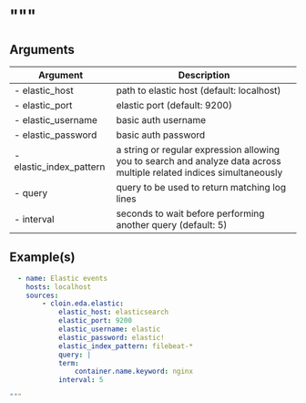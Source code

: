 # """

## Arguments

| Argument | Description |
| -------- | ----------- |
| - elastic_host | path to elastic host (default: localhost) |
| - elastic_port | elastic port (default: 9200) |
| - elastic_username | basic auth username |
| - elastic_password | basic auth password |
| - elastic_index_pattern | a string or regular expression allowing you to search and analyze data across multiple related indices simultaneously |
| - query | query to be used to return matching log lines |
| - interval | seconds to wait before performing another query (default: 5) |

## Example(s)

```yaml
  - name: Elastic events
    hosts: localhost
    sources:
        - cloin.eda.elastic:
            elastic_host: elasticsearch
            elastic_port: 9200
            elastic_username: elastic
            elastic_password: elastic!
            elastic_index_pattern: filebeat-*
            query: |
            term:
                container.name.keyword: nginx
            interval: 5

"""
```
